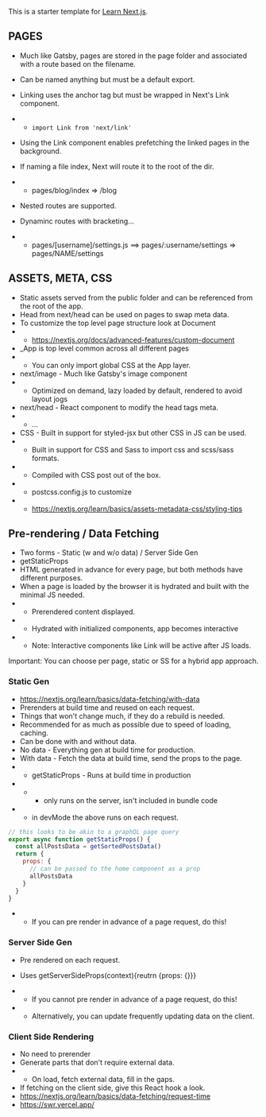 This is a starter template for [Learn Next.js](https://nextjs.org/learn).

## PAGES
* Much like Gatsby, pages are stored in the page folder and associated with a route based on the filename.
* Can be named anything but must be a default export.
* Linking uses the anchor tag but must be wrapped in Next's Link component.
* * ```import Link from 'next/link'```
* Using the Link component enables prefetching the linked pages in the background.

* If naming a file index, Next will route it to the root of the dir.
* * pages/blog/index => /blog
* Nested routes are supported.
* Dynaminc routes with bracketing...
* * pages/[username]/settings.js ==> pages/:username/settings => pages/NAME/settings

## ASSETS, META, CSS
* Static assets served from the public folder and can be referenced from the root of the app.
* Head from next/head can be used on pages to swap meta data.
* To customize the top level page structure look at Document
* * https://nextjs.org/docs/advanced-features/custom-document
* _App is top level common across all different pages
* * You can only import global CSS at the App layer.
* next/image - Much like Gatsby's image component
* *  Optimized on demand, lazy loaded by default, rendered to avoid layout jogs
* next/head - React component to modify the head tags meta.
* * <Head> <title>Title</title> </Head> ...
* CSS - Built in support for styled-jsx but other CSS in JS can be used.
* * Built in support for CSS and Sass to import css and scss/sass formats.
* * Compiled with CSS post out of the box.
* * postcss.config.js to customize
* * https://nextjs.org/learn/basics/assets-metadata-css/styling-tips

## Pre-rendering / Data Fetching
* Two forms - Static (w and w/o data) / Server Side Gen
* getStaticProps
* HTML generated in advance for every page, but both methods have different purposes.
* When a page is loaded by the browser it is hydrated and built with the minimal JS needed.
* * Prerendered content displayed.
* * Hydrated with initialized components, app becomes interactive
* * Note: Interactive components like Link will be active after JS loads.

Important: You can choose per page, static or SS for a hybrid app approach.

### Static Gen
* https://nextjs.org/learn/basics/data-fetching/with-data
* Prerenders at build time and reused on each request.
* Things that won't change much, if they do a rebuild is needed.
* Recommended for as much as possible due to speed of loading, caching.
* Can be done with and without data.
* No data - Everything gen at build time for production.
* With data - Fetch the data at build time, send the props to the page.
* * getStaticProps - Runs at build time in production
* * * only runs on the server, isn't included in bundle code
* * in devMode the above runs on each request.

```js
// this looks to be akin to a graphQL page query
export async function getStaticProps() {
  const allPostsData = getSortedPostsData()
  return {
    props: {
      // can be passed to the home component as a prop
      allPostsData
    }
  }
}
```

* * If you can pre render in advance of a page request, do this!

### Server Side Gen
* Pre rendered on each request.
* Uses getServerSideProps(context){reutrn {props: {}}}

* * If you cannot pre render in advance of a page request, do this!
* * Alternatively, you can update frequently updating data on the client.

### Client Side Rendering
* No need to prerender
* Generate parts that don't require external data.
* * On load, fetch external data, fill in the gaps.
* If fetching on the client side, give this React hook a look.
* https://nextjs.org/learn/basics/data-fetching/request-time
* https://swr.vercel.app/